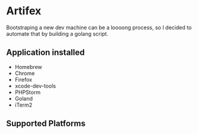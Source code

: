 # Artifex
Bootstraping a new dev machine can be a loooong process, so I decided to 
automate that by building a golang script.

## Application installed

- Homebrew
- Chrome
- Firefox
- xcode-dev-tools
- PHPStorm
- Goland
- iTerm2


## Supported Platforms